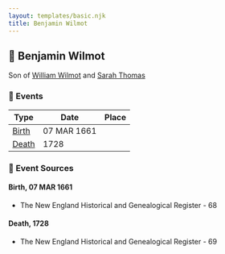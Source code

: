 ```yaml
---
layout: templates/basic.njk
title: Benjamin Wilmot
---
```

## 🔵 Benjamin Wilmot

Son of [William Wilmot](/people/4/47205976) and [Sarah Thomas](/people/2/28506175)

### 📆 Events

Type | Date | Place
------ | ------ | ------
[Birth](#event-6b824f4b-0a3f-49ed-a3a7-a539d5e63f8c) | 07 MAR 1661 |
[Death](#event-205bf7ca-ca3f-456e-8b81-f7d4b60e9be5) | 1728 |

### 📰 Event Sources

#### <a id="event-6b824f4b-0a3f-49ed-a3a7-a539d5e63f8c"></a> Birth, 07 MAR 1661
* The New England Historical and Genealogical Register  - 68

#### <a id="event-205bf7ca-ca3f-456e-8b81-f7d4b60e9be5"></a> Death, 1728
* The New England Historical and Genealogical Register  - 69